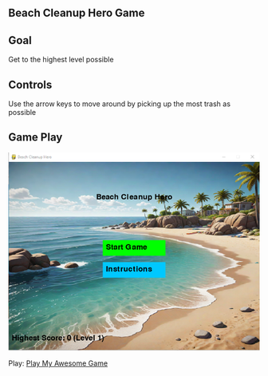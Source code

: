 ## Beach Cleanup Hero Game

## Goal

Get to the highest level possible

## Controls

Use the arrow keys to move around by picking up the most trash as possible


## Game Play

![Start Screen](https://raw.githubusercontent.com/TalibTheCoder/Beach-Cleanup-Hero-Game/main/start.png)

Play: [Play My Awesome Game](https://<talibthecoder>.github.io/<Beach-Cleanup-Hero-Game>/)
